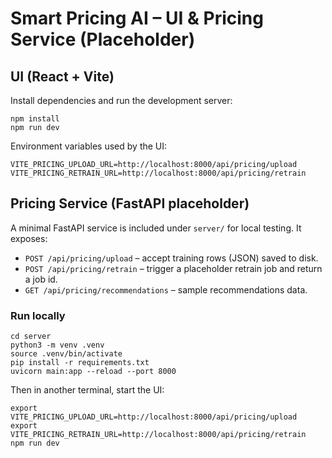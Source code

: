 # Smart Pricing AI – UI & Pricing Service (Placeholder)

## UI (React + Vite)

Install dependencies and run the development server:

```
npm install
npm run dev
```

Environment variables used by the UI:

```
VITE_PRICING_UPLOAD_URL=http://localhost:8000/api/pricing/upload
VITE_PRICING_RETRAIN_URL=http://localhost:8000/api/pricing/retrain
```

## Pricing Service (FastAPI placeholder)

A minimal FastAPI service is included under `server/` for local testing. It exposes:
- `POST /api/pricing/upload` – accept training rows (JSON) saved to disk.
- `POST /api/pricing/retrain` – trigger a placeholder retrain job and return a job id.
- `GET /api/pricing/recommendations` – sample recommendations data.

### Run locally

```
cd server
python3 -m venv .venv
source .venv/bin/activate
pip install -r requirements.txt
uvicorn main:app --reload --port 8000
```

Then in another terminal, start the UI:

```
export VITE_PRICING_UPLOAD_URL=http://localhost:8000/api/pricing/upload
export VITE_PRICING_RETRAIN_URL=http://localhost:8000/api/pricing/retrain
npm run dev
```
